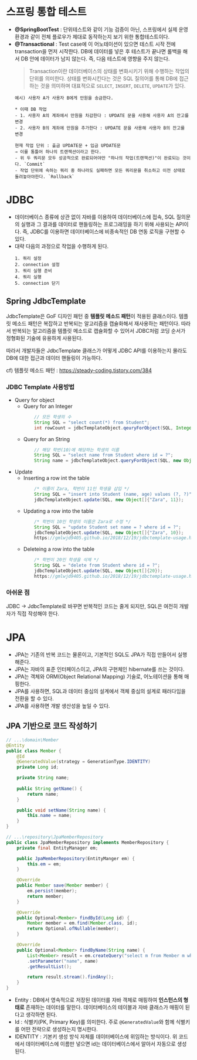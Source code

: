  # 스프링 통합 테스트
 - **@SpringBootTest** : 단위테스트와 같이 기능 검증이 아닌, 스프링에서 실제 운영 환경과 같이 전체 플로우가 제대로 동작하는지 보기 위한 통합테스트이다.
 - **@Transactional** : Test case에 이 어노테이션이 있으면 테스트 시작 전에 transaction을 먼저 시작한다. DB에 데이터를 넣은 후 테스트가 끝나면 롤백을 해서 DB 안에 데이터가 남지 않는다. 즉, 다음 테스트에 영향을 주지 않는다.
    > Transaction이란 데이터베이스의 상태를 변화시키기 위해 수행하는 작업의 단위를 의미한다. 상태를 변화시킨다는 것은 SQL 질의어를 통해 DB에 접근하는 것을 의미하며 대표적으로 `SELECT`, `INSERT`, `DELETE`, `UPDATE`가 있다. 
    ```text
    예시) 사용자 A가 사용자 B에게 만원을 송금한다.

    * 이때 DB 작업
    - 1. 사용자 A의 계좌에서 만원을 차감한다 : UPDATE 문을 사용해 사용자 A의 잔고를 변경
    - 2. 사용자 B의 계좌에 만원을 추가한다 : UPDATE 문을 사용해 사용자 B의 잔고를 변경

    현재 작업 단위 : 출금 UPDATE문 + 입금 UPDATE문
    → 이를 통틀어 하나의 트랜잭션이라고 한다.
    - 위 두 쿼리문 모두 성공적으로 완료되어야만 "하나의 작업(트랜잭션)"이 완료되는 것이다. `Commit`
    - 작업 단위에 속하는 쿼리 중 하나라도 실패하면 모든 쿼리문을 취소하고 이전 상태로 돌려놓아야한다. `Rollback`
    ```

# JDBC
- 데이터베이스 종류에 상관 없이 자바를 이용하여 데이터베이스에 접속, SQL 질의문의 실행과 그 결과를 데이터로 핸들링하는 프로그래밍을 하기 위해 사용되는 API이다. 즉, JDBC를 이용하면 데이터베이스에 비종속적인 DB 연동 로직을 구현할 수 있다.
- 대략 다음의 과정으로 작업을 수행하게 된다.
  ```text
  1. 쿼리 설정
  2. connection 설정
  3. 쿼리 실행 준비
  4. 쿼리 실행
  5. connection 닫기
  ```

## Spring JdbcTemplate
JdbcTemplate은 GoF 디자인 패턴 중 **템플릿 메소드 패턴**이 적용된 클래스이다. 템플릿 메소드 패턴은 복잡하고 반복되는 알고리즘을 캡슐화해서 재사용하는 패턴이다. 따라서 반복되는 알고리즘을 템플릿 메소드로 캡슐화할 수 있어서 JDBC처럼 코딩 순서가 정형화된 기술에 유용하게 사용된다.

따라서 개발자들은 JdbcTemplate 클래스가 어떻게 JDBC API를 이용하는지 몰라도 DB에 대한 접근과 데이터 핸들링이 가능하다.

cf) 템플릿 메소드 패턴 : https://steady-coding.tistory.com/384

### JDBC Template 사용방법
- Query for object
  - Query for an Integer
    ```java
        // 모든 학생의 수
        String SQL = "select count(*) from Student";
        int rowCount = jdbcTemplateObject.qeuryForObject(SQL, Integer.class);
    ```
  - Query for an String
    ```java
        // 해당 학번(10)에 해당하는 학생의 이름
        String SQL = "select name from Student where id = ?"; 
        String name = jdbcTemplateObject.queryForObject(SQL, new Object[]{10}, String.class);
    ``` 
- Update
  - Inserting a row int the table
    ```java
        /* 이름이 Zara, 학번이 11인 학생을 삽입 */
        String SQL = "insert into Student (name, age) values (?, ?)"; 
        jdbcTemplateObject.update(SQL, new Object[]{"Zara", 11});
    ```
  - Updating a row into the table
    ```java
        /* 학번이 10인 학생의 이름은 Zara로 수정 */
        String SQL = "update Student set name = ? where id = ?"; 
        jdbcTemplateObject.update(SQL, new Object[]{"Zara", 10});
        https://gmlwjd9405.github.io/2018/12/19/jdbctemplate-usage.html
    ```
  - Deleteing a row into the table
    ```java
        /* 학번이 20인 학생을 삭제 */
        String SQL = "delete from Student where id = ?"; 
        jdbcTemplateObject.update(SQL, new Object[]{20});
        https://gmlwjd9405.github.io/2018/12/19/jdbctemplate-usage.html
    ```

### 아쉬운 점
JDBC -> JdbcTemplate로 바꾸면 반복적인 코드는 줄게 되지만, SQL은 여전히 개발자가 직접 작성해야 한다.
# JPA
- JPA는 기존의 반복 코드는 물론이고, 기본적인 SQL도 JPA가 직접 만들어서 실행해준다.
- JPA는 자바의 표준 인터페이스이고, JPA의 구현체인 hibernate를 쓰는 것이다.
- JPA는 객체와 ORM(Object Relational Mapping) 기술로, 어노테이션을 통해 매핑한다.
- JPA를 사용하면, SQL과 데이터 중심의 설계에서 객체 중심의 설계로 패러다임을 전환을 할 수 있다.
- JPA를 사용하면 개발 생산성을 높일 수 있다.

## JPA 기반으로 코드 작성하기
```java
// ...\domain\Member
@Entity
public class Member {
    @Id
    @GeneratedValue(strategy = GenerationType.IDENTITY)
    private Long id;

    private String name;
    
    public String getName() {
        return name;
    }

    public void setName(String name) {
        this.name = name;
    }
}

// ...\repository\JpaMemberRepository
public class JpaMemberRepository implements MemberRepository {
    private final EntityManager em;

    public JpaMemberRepository(EntityManger em) {
        this.em = em;
    }

    @Override
    public Member save(Member member) {
        em.persist(member);
        return member;
    }

    @Override
    public Optional<Member> findById(Long id) {
        Member member = em.find(Member.class, id);
        return Optional.ofNullable(member);
    }

    @Override
    public Optional<Member> findByName(String name) {
        List<Member> result = em.createQuery("select m from Member m where m.name = :name", Member.class)
        .setParameter("name", name)
        .getResultList();

        return result.stream().findAny();
    }
}
```
- Entity : DB에서 영속적으로 저장된 데이터를 자바 객체로 매핑하여 **인스턴스의 형태로** 존재하는 데이터를 말한다. 데이터베이스의 테이블과 자바 클래스가 매핑이 된다고 생각하면 된다.
- Id : 식별키(PK, Primary Key)를 의미한다. 주로 `@GeneratedValue`와 함께 식별키를 어떤 전략으로 생성하는지 명시한다.
- IDENTITY : 기본키 생성 방식 자체를 데이터베이스에 위임하는 방식이다. 위 코드에서 데이터베이스에 이름만 넣으면 id는 데이터베이스에서 알아서 자동으로 생성된다.